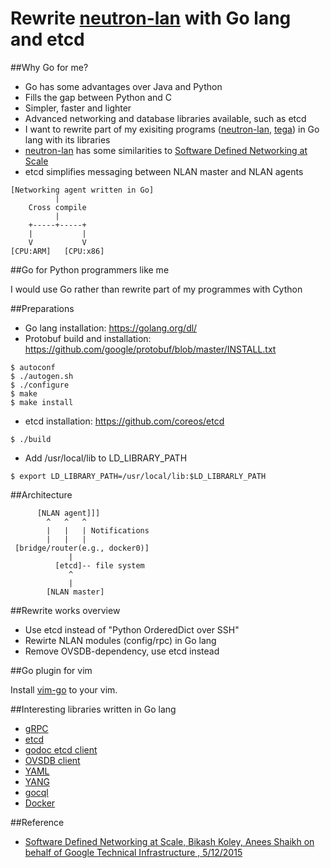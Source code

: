 # Rewrite [neutron-lan](https://github.com/araobp/neutron-lan) with Go lang and etcd

##Why Go for me?
- Go has some advantages over Java and Python
- Fills the gap between Python and C
- Simpler, faster and lighter
- Advanced networking and database libraries available, such as etcd
- I want to rewrite part of my exisiting programs ([neutron-lan](https://github.com/araobp/neutron-lan), [tega](https://github.com/araobp/tega)) in Go lang with its libraries
- [neutron-lan](https://github.com/araobp/neutron-lan) has some similarities to [Software Defined 
Networking at Scale](http://files.meetup.com/8218762/Bikash_Koley%20SDN_meetup%20May%202015.pdf)
- etcd simplifies messaging between NLAN master and NLAN agents

```
[Networking agent written in Go]
          |
    Cross compile
          |
    +-----+-----+
    |           |
    V           V
[CPU:ARM]   [CPU:x86]
```

##Go for Python programmers like me

I would use Go rather than rewrite part of my programmes with Cython

##Preparations
- Go lang installation: https://golang.org/dl/
- Protobuf build and installation: https://github.com/google/protobuf/blob/master/INSTALL.txt
```
$ autoconf
$ ./autogen.sh
$ ./configure
$ make
$ make install
```
- etcd installation: https://github.com/coreos/etcd
```
$ ./build
``` 
- Add /usr/local/lib to LD_LIBRARY_PATH
```
$ export LD_LIBRARY_PATH=/usr/local/lib:$LD_LIBRARLY_PATH
```
##Architecture
```
      [NLAN agent]]]
        ^   ^   ^
        |   |   | Notifications
        |   |   |
 [bridge/router(e.g., docker0)]
             |
          [etcd]-- file system
             ^
             |
        [NLAN master]
```
##Rewrite works overview
- Use etcd instead of "Python OrderedDict over SSH"
- Rewirte NLAN modules (config/rpc) in Go lang
- Remove OVSDB-dependency, use etcd instead

##Go plugin for vim

Install [vim-go](https://github.com/fatih/vim-go) to your vim.

##Interesting libraries written in Go lang
- [gRPC](https://github.com/grpc/grpc-go/)
- [etcd](https://github.com/coreos/etcd)
- [godoc etcd client](https://godoc.org/github.com/coreos/etcd/client)
- [OVSDB client](https://github.com/socketplane/libovsdb)
- [YAML](https://github.com/go-yaml/yaml)
- [YANG](https://github.com/openconfig/goyang)
- [gocql](https://github.com/gocql/gocql)
- [Docker](https://github.com/docker/docker)

##Reference
- [Software Defined 
Networking at Scale, Bikash Koley, Anees Shaikh on behalf of Google Technical Infrastructure
, 5/12/2015](http://files.meetup.com/8218762/Bikash_Koley%20SDN_meetup%20May%202015.pdf)
